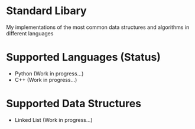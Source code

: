 # Standard Libary
My implementations of the most common data structures and algorithms in different languages

# Supported Languages (Status)
- Python (Work in progress...)
- C++ (Work in progress...)

# Supported Data Structures
- Linked List (Work in progress...)
